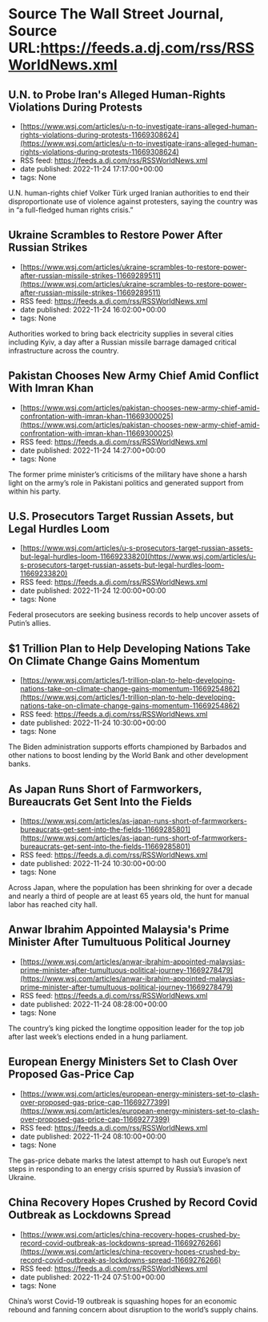 # Source The Wall Street Journal, Source URL:https://feeds.a.dj.com/rss/RSSWorldNews.xml

## U.N. to Probe Iran's Alleged Human-Rights Violations During Protests
 - [https://www.wsj.com/articles/u-n-to-investigate-irans-alleged-human-rights-violations-during-protests-11669308624](https://www.wsj.com/articles/u-n-to-investigate-irans-alleged-human-rights-violations-during-protests-11669308624)
 - RSS feed: https://feeds.a.dj.com/rss/RSSWorldNews.xml
 - date published: 2022-11-24 17:17:00+00:00
 - tags: None

U.N. human-rights chief Volker Türk urged Iranian authorities to end their disproportionate use of violence against protesters, saying the country was in “a full-fledged human rights crisis.”

## Ukraine Scrambles to Restore Power After Russian Strikes
 - [https://www.wsj.com/articles/ukraine-scrambles-to-restore-power-after-russian-missile-strikes-11669289511](https://www.wsj.com/articles/ukraine-scrambles-to-restore-power-after-russian-missile-strikes-11669289511)
 - RSS feed: https://feeds.a.dj.com/rss/RSSWorldNews.xml
 - date published: 2022-11-24 16:02:00+00:00
 - tags: None

Authorities worked to bring back electricity supplies in several cities including Kyiv, a day after a Russian missile barrage damaged critical infrastructure across the country.

## Pakistan Chooses New Army Chief Amid Conflict With Imran Khan
 - [https://www.wsj.com/articles/pakistan-chooses-new-army-chief-amid-confrontation-with-imran-khan-11669300025](https://www.wsj.com/articles/pakistan-chooses-new-army-chief-amid-confrontation-with-imran-khan-11669300025)
 - RSS feed: https://feeds.a.dj.com/rss/RSSWorldNews.xml
 - date published: 2022-11-24 14:27:00+00:00
 - tags: None

The former prime minister’s criticisms of the military have shone a harsh light on the army’s role in Pakistani politics and generated support from within his party.

## U.S. Prosecutors Target Russian Assets, but Legal Hurdles Loom
 - [https://www.wsj.com/articles/u-s-prosecutors-target-russian-assets-but-legal-hurdles-loom-11669233820](https://www.wsj.com/articles/u-s-prosecutors-target-russian-assets-but-legal-hurdles-loom-11669233820)
 - RSS feed: https://feeds.a.dj.com/rss/RSSWorldNews.xml
 - date published: 2022-11-24 12:00:00+00:00
 - tags: None

Federal prosecutors are seeking business records to help uncover assets of Putin’s allies.

## $1 Trillion Plan to Help Developing Nations Take On Climate Change Gains Momentum
 - [https://www.wsj.com/articles/1-trillion-plan-to-help-developing-nations-take-on-climate-change-gains-momentum-11669254862](https://www.wsj.com/articles/1-trillion-plan-to-help-developing-nations-take-on-climate-change-gains-momentum-11669254862)
 - RSS feed: https://feeds.a.dj.com/rss/RSSWorldNews.xml
 - date published: 2022-11-24 10:30:00+00:00
 - tags: None

The Biden administration supports efforts championed by Barbados and other nations to boost lending by the World Bank and other development banks.

## As Japan Runs Short of Farmworkers, Bureaucrats Get Sent Into the Fields
 - [https://www.wsj.com/articles/as-japan-runs-short-of-farmworkers-bureaucrats-get-sent-into-the-fields-11669285801](https://www.wsj.com/articles/as-japan-runs-short-of-farmworkers-bureaucrats-get-sent-into-the-fields-11669285801)
 - RSS feed: https://feeds.a.dj.com/rss/RSSWorldNews.xml
 - date published: 2022-11-24 10:30:00+00:00
 - tags: None

Across Japan, where the population has been shrinking for over a decade and nearly a third of people are at least 65 years old, the hunt for manual labor has reached city hall.

## Anwar Ibrahim Appointed Malaysia's Prime Minister After Tumultuous Political Journey
 - [https://www.wsj.com/articles/anwar-ibrahim-appointed-malaysias-prime-minister-after-tumultuous-political-journey-11669278479](https://www.wsj.com/articles/anwar-ibrahim-appointed-malaysias-prime-minister-after-tumultuous-political-journey-11669278479)
 - RSS feed: https://feeds.a.dj.com/rss/RSSWorldNews.xml
 - date published: 2022-11-24 08:28:00+00:00
 - tags: None

The country’s king picked the longtime opposition leader for the top job after last week’s elections ended in a hung parliament.

## European Energy Ministers Set to Clash Over Proposed Gas-Price Cap
 - [https://www.wsj.com/articles/european-energy-ministers-set-to-clash-over-proposed-gas-price-cap-11669277399](https://www.wsj.com/articles/european-energy-ministers-set-to-clash-over-proposed-gas-price-cap-11669277399)
 - RSS feed: https://feeds.a.dj.com/rss/RSSWorldNews.xml
 - date published: 2022-11-24 08:10:00+00:00
 - tags: None

The gas-price debate marks the latest attempt to hash out Europe’s next steps in responding to an energy crisis spurred by Russia’s invasion of Ukraine.

## China Recovery Hopes Crushed by Record Covid Outbreak as Lockdowns Spread
 - [https://www.wsj.com/articles/china-recovery-hopes-crushed-by-record-covid-outbreak-as-lockdowns-spread-11669276266](https://www.wsj.com/articles/china-recovery-hopes-crushed-by-record-covid-outbreak-as-lockdowns-spread-11669276266)
 - RSS feed: https://feeds.a.dj.com/rss/RSSWorldNews.xml
 - date published: 2022-11-24 07:51:00+00:00
 - tags: None

China’s worst Covid-19 outbreak is squashing hopes for an economic rebound and fanning concern about disruption to the world’s supply chains.
